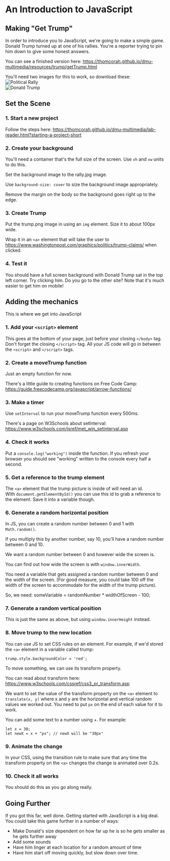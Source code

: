 # An Introduction to JavaScript

## Making "Get Trump"

In order to introduce you to JavaScript, we're going to make a simple game. Donald Trump turned up at one of his rallies. You're a reporter trying to pin him down to give some honest answers.

You can see a finished version here: <https://thomcorah.github.io/dmu-multimedia/resources/trump/getTrump.html>

You'll need two images for this to work, so download these:  
![Political Rally](https://thomcorah.github.io/dmu-multimedia/resources/trump/img/rally.jpg)  
![Donald Trump](https://thomcorah.github.io/dmu-multimedia/resources/trump/img/trump.png)

## Set the Scene

### 1. Start a new project

Follow the steps here: <https://thomcorah.github.io/dmu-multimedia/lab-reader.html?starting-a-project-short>

### 2. Create your background

You'll need a container that's the full size of the screen. Use `vh` and `vw` units to do this.

Set the background image to the rally.jpg image.

Use `background-size: cover` to size the background image appropriately.

Remove the margin on the body so the background goes right up to the edge.

### 3. Create Trump

Put the trump.png image in using an `img` element. Size it to about 100px wide.

Wrap it in an `<a>` element that will take the user to <https://www.washingtonpost.com/graphics/politics/trump-claims/> when clicked.

### 4. Test it

You should have a full screen background with Donald Trump sat in the top left corner. Try clicking him. Do you go to the other site? Note that it's much easier to get him on mobile!

## Adding the mechanics

This is where we get into JavaScript

### 1. Add your `<script>` element

This goes at the bottom of your page, just before your closing `</body>` tag. Don't forget the closing `</script>` tag. All your JS code will go in between the `<script>` and `</script>` tags.

### 2. Create a moveTrump function

Just an empty function for now.

There's a little guide to creating functions on Free Code Camp: <https://guide.freecodecamp.org/javascript/arrow-functions/>

### 3. Make a timer

Use `setInterval` to run your moveTrump function every 500ms.

There's a page on W3Schools about setInterval: <https://www.w3schools.com/jsref/met_win_setinterval.asp>

### 4. Check it works

Put a `console.log("working")` inside the function. If you refresh your browser you should see "working" written to the console every half a second.

### 5. Get a reference to the trump element

The `<a>` element that the trump picture is inside of will need an id.  
With `document.getElementById()` you can use this id to grab a reference to the element. Save it into a variable though.

### 6. Generate a random horizontal position

In JS, you can create a random number between 0 and 1 with `Math.random()`.

If you multiply this by another number, say 10, you'll have a random number between 0 and 10.

We want a random number between 0 and however wide the screen is.

You can find out how wide the screen is with `window.innerWidth`.

You need a variable that gets assigned a random number between 0 and the width of the screen. (For good measure, you could take 100 off the width of the screen to accommodate for the width of the trump picture).

So, we need: someVariable = randomNumber \* widthOfScreen - 100;

### 7. Generate a random vertical position

This is just the same as above, but using `window.innerHeight` instead.

### 8. Move trump to the new location

You can use JS to set CSS rules on an element. For example, if we'd stored the `<a>` element in a variable called trump:

```JS
trump.style.backgroundColor = 'red';
```

To move something, we can use its transform property.

You can read about transform here: <https://www.w3schools.com/cssref/css3_pr_transform.asp>

We want to set the value of the transform property on the `<a>` element to `translate(x, y)` where x and y are the horizontal and vertical random values we worked out. You need to put `px` on the end of each value for it to work.

You can add some text to a number using +. For example:

```JS
let x = 30;
let newX = x + "px"; // newX will be "30px"
```

### 9. Animate the change

In your CSS, using the transition rule to make sure that any time the transform property on the `<a>` changes the change is animated over 0.2s.

### 10. Check it all works

You should do this as you go along really.

## Going Further

If you got this far, well done. Getting started with JavaScript is a big deal. You could take this game further in a number of ways:

- Make Donald's size dependent on how far up he is so he gets smaller as he gets further away
- Add some sounds
- Have him linger at each location for a random amount of time
- Have him start off moving quickly, but slow down over time.
